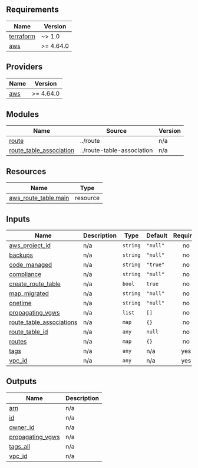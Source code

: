 ## Requirements

| Name | Version |
|------|---------|
| <a name="requirement_terraform"></a> [terraform](#requirement\_terraform) | ~> 1.0 |
| <a name="requirement_aws"></a> [aws](#requirement\_aws) | >= 4.64.0 |

## Providers

| Name | Version |
|------|---------|
| <a name="provider_aws"></a> [aws](#provider\_aws) | >= 4.64.0 |

## Modules

| Name | Source | Version |
|------|--------|---------|
| <a name="module_route"></a> [route](#module\_route) | ../route | n/a |
| <a name="module_route_table_association"></a> [route\_table\_association](#module\_route\_table\_association) | ../route-table-association | n/a |

## Resources

| Name | Type |
|------|------|
| [aws_route_table.main](https://registry.terraform.io/providers/hashicorp/aws/latest/docs/resources/route_table) | resource |

## Inputs

| Name | Description | Type | Default | Required |
|------|-------------|------|---------|:--------:|
| <a name="input_aws_project_id"></a> [aws\_project\_id](#input\_aws\_project\_id) | n/a | `string` | `"null"` | no |
| <a name="input_backups"></a> [backups](#input\_backups) | n/a | `string` | `"null"` | no |
| <a name="input_code_managed"></a> [code\_managed](#input\_code\_managed) | n/a | `string` | `"true"` | no |
| <a name="input_compliance"></a> [compliance](#input\_compliance) | n/a | `string` | `"null"` | no |
| <a name="input_create_route_table"></a> [create\_route\_table](#input\_create\_route\_table) | n/a | `bool` | `true` | no |
| <a name="input_map_migrated"></a> [map\_migrated](#input\_map\_migrated) | n/a | `string` | `"null"` | no |
| <a name="input_onetime"></a> [onetime](#input\_onetime) | n/a | `string` | `"null"` | no |
| <a name="input_propagating_vgws"></a> [propagating\_vgws](#input\_propagating\_vgws) | n/a | `list` | `[]` | no |
| <a name="input_route_table_associations"></a> [route\_table\_associations](#input\_route\_table\_associations) | n/a | `map` | `{}` | no |
| <a name="input_route_table_id"></a> [route\_table\_id](#input\_route\_table\_id) | n/a | `any` | `null` | no |
| <a name="input_routes"></a> [routes](#input\_routes) | n/a | `map` | `{}` | no |
| <a name="input_tags"></a> [tags](#input\_tags) | n/a | `any` | n/a | yes |
| <a name="input_vpc_id"></a> [vpc\_id](#input\_vpc\_id) | n/a | `any` | n/a | yes |

## Outputs

| Name | Description |
|------|-------------|
| <a name="output_arn"></a> [arn](#output\_arn) | n/a |
| <a name="output_id"></a> [id](#output\_id) | n/a |
| <a name="output_owner_id"></a> [owner\_id](#output\_owner\_id) | n/a |
| <a name="output_propagating_vgws"></a> [propagating\_vgws](#output\_propagating\_vgws) | n/a |
| <a name="output_tags_all"></a> [tags\_all](#output\_tags\_all) | n/a |
| <a name="output_vpc_id"></a> [vpc\_id](#output\_vpc\_id) | n/a |
